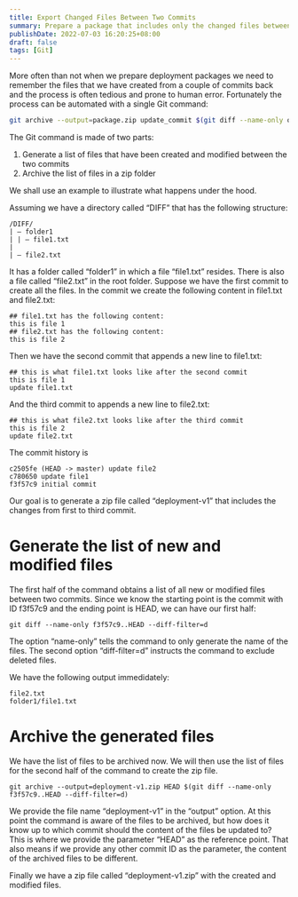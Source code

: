 ```yaml
---
title: Export Changed Files Between Two Commits
summary: Prepare a package that includes only the changed files between two commits
publishDate: 2022-07-03 16:20:25+08:00
draft: false
tags: [Git]
---
```


More often than not when we prepare deployment packages we need to remember the files that we have created from a couple of commits back and the process is often tedious and prone to human error. Fortunately the process can be automated with a single Git command:

``` bash
git archive --output=package.zip update_commit $(git diff --name-only original_commit..update_commit --diff-filter=d)
```

The Git command is made of two parts:
1. Generate a list of files that have been created and modified between the two commits
2. Archive the list of files in a zip folder

We shall use an example to illustrate what happens under the hood.

Assuming we have a directory called “DIFF” that has the following structure:
```
/DIFF/
| — folder1
| | — file1.txt
|
| — file2.txt
```

It has a folder called “folder1” in which a file “file1.txt” resides. There is also a file called “file2.txt” in the root folder.
Suppose we have the first commit to create all the files. In the commit we create the following content in file1.txt and file2.txt:

```
## file1.txt has the following content:
this is file 1
## file2.txt has the following content:
this is file 2
```

Then we have the second commit that appends a new line to file1.txt:

```
## this is what file1.txt looks like after the second commit
this is file 1
update file1.txt
```

And the third commit to appends a new line to file2.txt:

```
## this is what file2.txt looks like after the third commit
this is file 2
update file2.txt
```

The commit history is

```
c2505fe (HEAD -> master) update file2
c780650 update file1
f3f57c9 initial commit
```

Our goal is to generate a zip file called “deployment-v1” that includes the changes from first to third commit.

# Generate the list of new and modified files
The first half of the command obtains a list of all new or modified files between two commits. Since we know the starting point is the commit with ID f3f57c9 and the ending point is HEAD, we can have our first half:

```
git diff --name-only f3f57c9..HEAD --diff-filter=d
```

The option “name-only” tells the command to only generate the name of the files. The second option “diff-filter=d” instructs the command to exclude deleted files.

We have the following output immedidately:

```
file2.txt
folder1/file1.txt
```

# Archive the generated files
We have the list of files to be archived now. We will then use the list of files for the second half of the command to create the zip file.

```
git archive --output=deployment-v1.zip HEAD $(git diff --name-only f3f57c9..HEAD --diff-filter=d)
```

We provide the file name “deployment-v1” in the “output” option. At this point the command is aware of the files to be archived, but how does it know up to which commit should the content of the files be updated to? This is where we provide the parameter “HEAD” as the reference point. That also means if we provide any other commit ID as the parameter, the content of the archived files to be different.

Finally we have a zip file called “deployment-v1.zip” with the created and modified files.